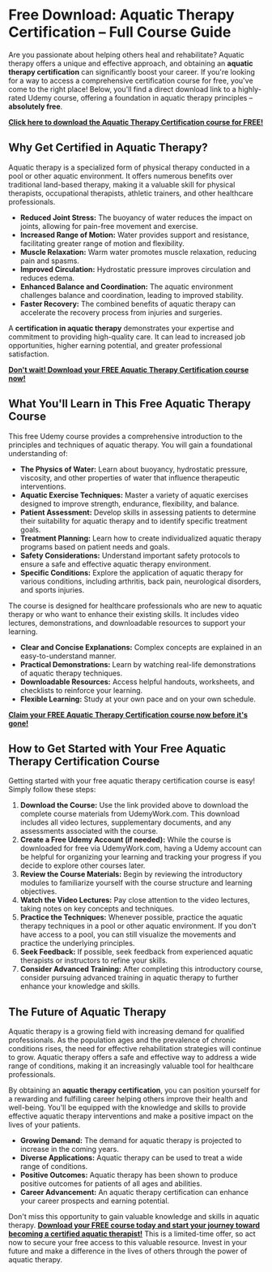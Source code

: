 # Free Download: Aquatic Therapy Certification – Full Course Guide

Are you passionate about helping others heal and rehabilitate? Aquatic therapy offers a unique and effective approach, and obtaining an **aquatic therapy certification** can significantly boost your career. If you're looking for a way to access a comprehensive certification course for free, you've come to the right place! Below, you'll find a direct download link to a highly-rated Udemy course, offering a foundation in aquatic therapy principles – **absolutely free**.

[**Click here to download the Aquatic Therapy Certification course for FREE!**](https://udemywork.com/aquatic-therapy-certification)

## Why Get Certified in Aquatic Therapy?

Aquatic therapy is a specialized form of physical therapy conducted in a pool or other aquatic environment. It offers numerous benefits over traditional land-based therapy, making it a valuable skill for physical therapists, occupational therapists, athletic trainers, and other healthcare professionals.

*   **Reduced Joint Stress:** The buoyancy of water reduces the impact on joints, allowing for pain-free movement and exercise.
*   **Increased Range of Motion:** Water provides support and resistance, facilitating greater range of motion and flexibility.
*   **Muscle Relaxation:** Warm water promotes muscle relaxation, reducing pain and spasms.
*   **Improved Circulation:** Hydrostatic pressure improves circulation and reduces edema.
*   **Enhanced Balance and Coordination:** The aquatic environment challenges balance and coordination, leading to improved stability.
*   **Faster Recovery:** The combined benefits of aquatic therapy can accelerate the recovery process from injuries and surgeries.

A **certification in aquatic therapy** demonstrates your expertise and commitment to providing high-quality care. It can lead to increased job opportunities, higher earning potential, and greater professional satisfaction.

[**Don't wait! Download your FREE Aquatic Therapy Certification course now!**](https://udemywork.com/aquatic-therapy-certification)

## What You'll Learn in This Free Aquatic Therapy Course

This free Udemy course provides a comprehensive introduction to the principles and techniques of aquatic therapy. You will gain a foundational understanding of:

*   **The Physics of Water:** Learn about buoyancy, hydrostatic pressure, viscosity, and other properties of water that influence therapeutic interventions.
*   **Aquatic Exercise Techniques:** Master a variety of aquatic exercises designed to improve strength, endurance, flexibility, and balance.
*   **Patient Assessment:** Develop skills in assessing patients to determine their suitability for aquatic therapy and to identify specific treatment goals.
*   **Treatment Planning:** Learn how to create individualized aquatic therapy programs based on patient needs and goals.
*   **Safety Considerations:** Understand important safety protocols to ensure a safe and effective aquatic therapy environment.
*   **Specific Conditions:** Explore the application of aquatic therapy for various conditions, including arthritis, back pain, neurological disorders, and sports injuries.

The course is designed for healthcare professionals who are new to aquatic therapy or who want to enhance their existing skills. It includes video lectures, demonstrations, and downloadable resources to support your learning.

*   **Clear and Concise Explanations:** Complex concepts are explained in an easy-to-understand manner.
*   **Practical Demonstrations:** Learn by watching real-life demonstrations of aquatic therapy techniques.
*   **Downloadable Resources:** Access helpful handouts, worksheets, and checklists to reinforce your learning.
*   **Flexible Learning:** Study at your own pace and on your own schedule.

[**Claim your FREE Aquatic Therapy Certification course now before it's gone!**](https://udemywork.com/aquatic-therapy-certification)

## How to Get Started with Your Free Aquatic Therapy Certification Course

Getting started with your free aquatic therapy certification course is easy! Simply follow these steps:

1.  **Download the Course:** Use the link provided above to download the complete course materials from UdemyWork.com. This download includes all video lectures, supplementary documents, and any assessments associated with the course.
2.  **Create a Free Udemy Account (if needed):** While the course is downloaded for free via UdemyWork.com, having a Udemy account can be helpful for organizing your learning and tracking your progress if you decide to explore other courses later.
3.  **Review the Course Materials:** Begin by reviewing the introductory modules to familiarize yourself with the course structure and learning objectives.
4.  **Watch the Video Lectures:** Pay close attention to the video lectures, taking notes on key concepts and techniques.
5.  **Practice the Techniques:** Whenever possible, practice the aquatic therapy techniques in a pool or other aquatic environment. If you don't have access to a pool, you can still visualize the movements and practice the underlying principles.
6.  **Seek Feedback:** If possible, seek feedback from experienced aquatic therapists or instructors to refine your skills.
7.  **Consider Advanced Training:** After completing this introductory course, consider pursuing advanced training in aquatic therapy to further enhance your knowledge and skills.

## The Future of Aquatic Therapy

Aquatic therapy is a growing field with increasing demand for qualified professionals. As the population ages and the prevalence of chronic conditions rises, the need for effective rehabilitation strategies will continue to grow. Aquatic therapy offers a safe and effective way to address a wide range of conditions, making it an increasingly valuable tool for healthcare professionals.

By obtaining an **aquatic therapy certification**, you can position yourself for a rewarding and fulfilling career helping others improve their health and well-being. You'll be equipped with the knowledge and skills to provide effective aquatic therapy interventions and make a positive impact on the lives of your patients.

*   **Growing Demand:** The demand for aquatic therapy is projected to increase in the coming years.
*   **Diverse Applications:** Aquatic therapy can be used to treat a wide range of conditions.
*   **Positive Outcomes:** Aquatic therapy has been shown to produce positive outcomes for patients of all ages and abilities.
*   **Career Advancement:** An aquatic therapy certification can enhance your career prospects and earning potential.

Don't miss this opportunity to gain valuable knowledge and skills in aquatic therapy. **[Download your FREE course today and start your journey toward becoming a certified aquatic therapist!](https://udemywork.com/aquatic-therapy-certification)** This is a limited-time offer, so act now to secure your free access to this valuable resource. Invest in your future and make a difference in the lives of others through the power of aquatic therapy.
